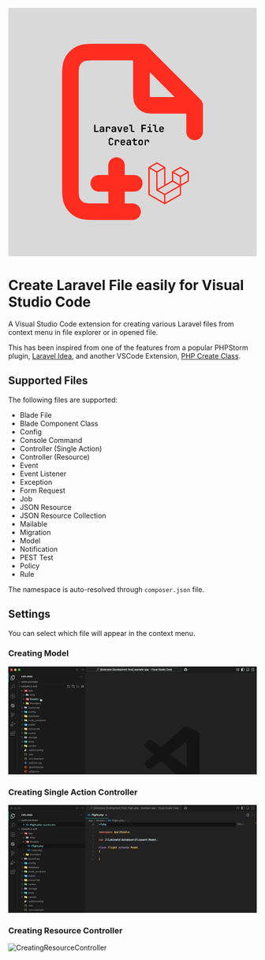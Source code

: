 <p align="center">
    <img src="https://raw.githubusercontent.com/Junveloper/laravel-file-creator/main/logo.png" alt="Create PHP Class" />
</p>

# Create Laravel File easily for Visual Studio Code

A Visual Studio Code extension for creating various Laravel files from context menu in file explorer or in opened file.

This has been inspired from one of the features from a popular PHPStorm plugin, [Laravel Idea](https://laravel-idea.com/), and another VSCode Extension, [PHP Create Class](https://marketplace.visualstudio.com/items?itemName=jaguadoromero.vscode-php-create-class).

## Supported Files

The following files are supported:

- Blade File
- Blade Component Class
- Config
- Console Command
- Controller (Single Action)
- Controller (Resource)
- Event
- Event Listener
- Exception
- Form Request
- Job
- JSON Resource
- JSON Resource Collection
- Mailable
- Migration
- Model
- Notification
- PEST Test
- Policy
- Rule

The namespace is auto-resolved through `composer.json` file.

## Settings

You can select which file will appear in the context menu.

### Creating Model

![CreateModel](https://raw.githubusercontent.com/Junveloper/laravel-file-creator/main/model-creation.gif)

### Creating Single Action Controller

![CreateSingleActionController](https://raw.githubusercontent.com/Junveloper/laravel-file-creator/main/create-single-action-controller.gif)

### Creating Resource Controller

![CreatingResourceController](https://raw.githubusercontent.com/Junveloper/laravel-file-creator/main/resource_controller.gif)
